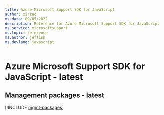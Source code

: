 ```yaml
---
title: Azure Microsoft Support SDK for JavaScript
author: xirzec
ms.data: 09/05/2022
description: Reference for Azure Microsoft Support SDK for JavaScript
ms.service: microsoftsupport
ms.topic: reference
ms.author: jeffish
ms.devlang: javascript
---
```

# Azure Microsoft Support SDK for JavaScript - latest

## Management packages - latest
[!INCLUDE [mgmt-packages](microsoft-support-mgmt-index.md)]